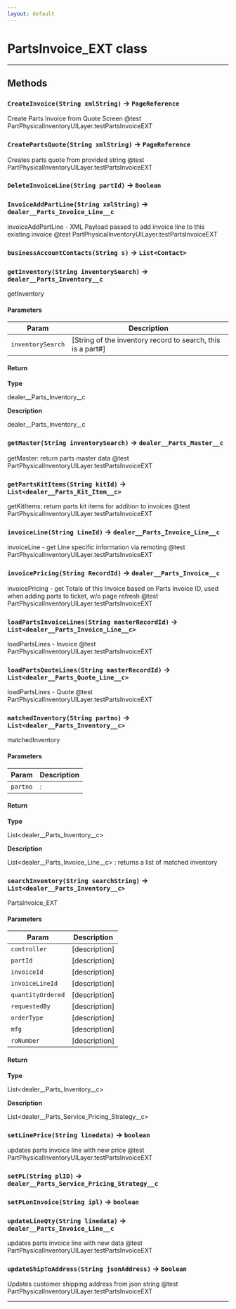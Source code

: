 ```yaml
---
layout: default
---
```

# PartsInvoice_EXT class
---
## Methods
### `CreateInvoice(String xmlString)` → `PageReference`

 Create Parts Invoice from Quote Screen @test PartPhysicalInventoryUILayer.testPartsInvoiceEXT

### `CreatePartsQuote(String xmlString)` → `PageReference`

 Creates parts quote from provided string @test PartPhysicalInventoryUILayer.testPartsInvoiceEXT

### `DeleteInvoiceLine(String partId)` → `Boolean`
### `InvoiceAddPartLine(String xmlString)` → `dealer__Parts_Invoice_Line__c`

 invoiceAddPartLine - XML Payload passed to add invoice line to this existing invoice @test PartPhysicalInventoryUILayer.testPartsInvoiceEXT

### `businessAccountContacts(String s)` → `List<Contact>`
### `getInventory(String inventorySearch)` → `dealer__Parts_Inventory__c`

 getInventory

#### Parameters
|Param|Description|
|-----|-----------|
|`inventorySearch` |  [String of the inventory record to search, this is a part#] |

#### Return

**Type**

dealer__Parts_Inventory__c

**Description**

dealer__Parts_Inventory__c

### `getMaster(String inventorySearch)` → `dealer__Parts_Master__c`

 getMaster: return parts master data @test PartPhysicalInventoryUILayer.testPartsInvoiceEXT

### `getPartsKitItems(String kitId)` → `List<dealer__Parts_Kit_Item__c>`

 getKitItems: return parts kit items for addition to invoices @test PartPhysicalInventoryUILayer.testPartsInvoiceEXT

### `invoiceLine(String LineId)` → `dealer__Parts_Invoice_Line__c`

 invoiceLine - get Line specific information via remoting @test PartPhysicalInventoryUILayer.testPartsInvoiceEXT

### `invoicePricing(String RecordId)` → `dealer__Parts_Invoice__c`

 invoicePricing - get Totals of this Invoice based on Parts Invoice ID, used when adding parts to ticket, w/o page refresh @test PartPhysicalInventoryUILayer.testPartsInvoiceEXT

### `loadPartsInvoiceLines(String masterRecordId)` → `List<dealer__Parts_Invoice_Line__c>`

 loadPartsLines - Invoice @test PartPhysicalInventoryUILayer.testPartsInvoiceEXT

### `loadPartsQuoteLines(String masterRecordId)` → `List<dealer__Parts_Quote_Line__c>`

 loadPartsLines - Quote @test PartPhysicalInventoryUILayer.testPartsInvoiceEXT

### `matchedInventory(String partno)` → `List<dealer__Parts_Inventory__c>`

 matchedInventory

#### Parameters
|Param|Description|
|-----|-----------|
|`partno` |  : |

#### Return

**Type**

List<dealer__Parts_Inventory__c>

**Description**

List<dealer__Parts_Invoice_Line__c> : returns a list of matched inventory

### `searchInventory(String searchString)` → `List<dealer__Parts_Inventory__c>`

 PartsInvoice_EXT

#### Parameters
|Param|Description|
|-----|-----------|
|`controller` |  [description] |
|`partId` |           [description] |
|`invoiceId` |        [description] |
|`invoiceLineId` |    [description] |
|`quantityOrdered` |  [description] |
|`requestedBy` |      [description] |
|`orderType` |        [description] |
|`mfg` |              [description] |
|`roNumber` |  [description] |

#### Return

**Type**

List<dealer__Parts_Inventory__c>

**Description**

List<dealer__Parts_Service_Pricing_Strategy__c>

### `setLinePrice(String linedata)` → `boolean`

 updates parts invoice line with new price @test PartPhysicalInventoryUILayer.testPartsInvoiceEXT

### `setPL(String plID)` → `dealer__Parts_Service_Pricing_Strategy__c`
### `setPLonInvoice(String ipl)` → `boolean`
### `updateLineQty(String linedata)` → `dealer__Parts_Invoice_Line__c`

 updates parts invoice line with new data @test PartPhysicalInventoryUILayer.testPartsInvoiceEXT

### `updateShipToAddress(String jsonAddress)` → `Boolean`

 Updates customer shipping address from json string @test PartPhysicalInventoryUILayer.testPartsInvoiceEXT

---
